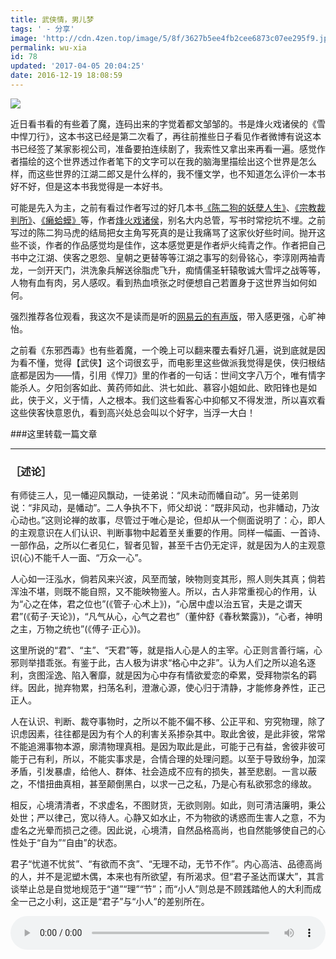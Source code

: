 ```yaml
---
title: 武侠情，男儿梦
tags: ' - 分享'
image: 'http://cdn.4zen.top/image/5/8f/3627b5ee4fb2cee6873c07ee295f9.jpg'
permalink: wu-xia
id: 78
updated: '2017-04-05 20:04:25'
date: 2016-12-19 18:08:59
---
```


![](http://cdn.4zen.top/image/e/77/cb05fc1b36a95cc542f7853001f73.jpg)

近日看书看的有些着了魔，连码出来的字觉着都文邹邹的。书是烽火戏诸侯的《雪中悍刀行》，这本书这已经是第二次看了，再往前推些日子看见作者微博有说这本书已经签了某家影视公司，准备要拍连续剧了，我索性又拿出来再看一遍。感觉作者描绘的这个世界透过作者笔下的文字可以在我的脑海里描绘出这个世界是怎么样，而这些世界的江湖二郎又是什么样的，我不懂文学，也不知道怎么评价一本书好不好，但是这本书我觉得是一本好书。

可能是先入为主，之前有看过作者写过的好几本书[《陈二狗的妖孽人生》](http://baike.baidu.com/view/2402345.htm)、[《宗教裁判所》](http://baike.baidu.com/subview/94773/5118812.htm)、[《癞蛤蟆》](http://baike.baidu.com/view/3805796.htm)等，作者[烽火戏诸侯](http://baike.baidu.com/item/%E7%83%BD%E7%81%AB%E6%88%8F%E8%AF%B8%E4%BE%AF/9127348)，别名大内总管，写书时常挖坑不埋。之前写过的陈二狗马虎的结局把女主角写死真的是让我痛骂了这家伙好些时间。抛开这些不谈，作者的作品感觉均是佳作，这本感觉更是作者炉火纯青之作。作者把自己书中之江湖、侠客之恩怨、皇朝之更替等等江湖之事写的刻骨铭心，李淳刚两袖青龙，一剑开天门，洪洗象兵解送徐脂虎飞升，痴情儒圣轩辕敬诚大雪坪之战等等，人物有血有肉，另人感叹。看到热血喷张之时便想自己若置身于这世界当如何如何。

强烈推荐各位观看，我这次不是读而是听的[网易云的有声版](http://music.163.com/#/djradio?id=2234004)，带入感更强，心旷神怡。

之前看《东邪西毒》也有些着魔，一个晚上可以翻来覆去看好几遍，说到底就是因为看不懂，觉得【武侠】这个词很玄乎，而电影里这些做派我觉得是侠，侠归根结底都是因为——情，引用《悍刀》里的作者的一句话：世间文字八万个，唯有情字能杀人。夕阳剑客如此、黄药师如此、洪七如此、慕容小姐如此、欧阳锋也是如此，侠于义，义于情，人之根本。我们这些看客心中抑郁又不得发泄，所以喜欢看这些侠客快意恩仇，看到高兴处总会叫以个好字，当浮一大白！

###这里转载一篇文章

<hr />
<div class="tategaki">
<h3>［述论］</h3>
<p>
    有师徒三人，见一幡迎风飘动，一徒弟说：“风未动而幡自动”。另一徒弟则说：“非风动，是幡动”。二人争执不下，师父却说：“既非风动，也非幡动，乃汝心动也。”这则论禅的故事，尽管过于唯心是论，但却从一个侧面说明了：心，即人的主观意识在人们认识、判断事物中起着至关重要的作用。同样一幅画、一首诗、一部作品，之所以仁者见仁，智者见智，甚至千古仍无定评，就是因为人的主观意识(心)不能千人一面、“万众一心”。
</p>
<p></p>
<p>
    人心如一汪泓水，倘若风来兴波，风至而皱，映物则变其形，照人则失其真；倘若浑浊不堪，则既不能自照，又不能映物鉴人。所以，古人非常重视心的作用，认为“心之在体，君之位也”(《管子·心术上》)，“心居中虚以治五官，夫是之谓天君”(《荀子·天论》)，“凡气从心，心气之君也”（董仲舒《春秋繁露》)，“心者，神明之主，万物之统也”(《傅子·正心》)。
</p>
<p>
    这里所说的“君”、“主”、“天君”等，就是指人心是人的主宰。心正则言善行端，心邪则举措乖张。有鉴于此，古人极为讲求“格心中之非”。认为人们之所以追名逐利，贪图淫逸、陷入奢靡，就是因为心中存有情欲爱恋的牵累，受拜物崇名的羁绊。因此，抛弃物累，扫荡名利，澄澈心源，使心归于清静，才能修身养性，正己正人。
</p>
<p>
    人在认识、判断、裁夺事物时，之所以不能不偏不移、公正平和、穷究物理，除了识虑因素，往往都是因为有个人的利害关系掺杂其中。取此舍彼，是此非彼，常常不能追溯事物本源，廓清物理真相。是因为取此是此，可能于己有益，舍彼非彼可能于己有利，所以，不能实事求是，合情合理的处理问题。以至于导致纷争，加深矛盾，引发暴虐，给他人、群体、社会造成不应有的损失，甚至悲剧。一言以蔽之，不惜扭曲真相，甚至颠倒黑白，以求一己之私，乃是心有私欲邪念的缘故。
</p>
<p>
    相反，心境清清者，不求虚名，不图财货，无欲则刚。如此，则可清洁廉明，秉公处世；严以律己，宽以待人。心静又如水止，不为物欲的诱惑而生害人之意，不为虚名之光晕而损己之德。因此说，心境清，自然品格高尚，也自然能够使自己的心性处于“自为”“自由”的状态。
</p>
<p>
    君子“忧道不忧贫”、“有欲而不贪”、“无理不动，无节不作”。内心高洁、品德高尚的人，并不是泥塑木偶，本来也有所欲望，有所渴求。但“君子圣达而谋大”，其言谈举止总是自觉地规范于“道”“理”“节”；而“小人”则总是不顾践踏他人的大利而成全一己之小利，这正是“君子”与“小人”的差别所在。
</p>
</div>

<audio class="wp-audio-shortcode" id="artbgm" loop="1" preload="auto" style="width: 100%;" controls="controls" src="http://cdn.4zen.top/%E9%99%88%E5%8B%8B%E5%A5%87%20-%20%E5%A4%A9%E5%9C%B0%E5%AD%A4%E5%BD%B1%E4%BB%BB%E6%88%91%E8%A1%8C.mp3"></audio>



